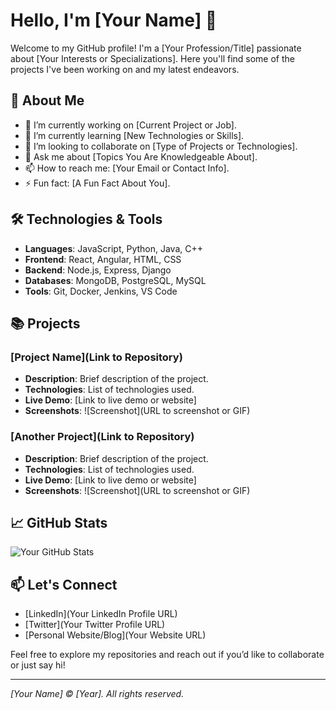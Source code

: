 # Hello, I'm [Your Name] 👋

Welcome to my GitHub profile! I'm a [Your Profession/Title] passionate about [Your Interests or Specializations]. Here you'll find some of the projects I've been working on and my latest endeavors.

## 🚀 About Me

- 🔭 I’m currently working on [Current Project or Job].
- 🌱 I’m currently learning [New Technologies or Skills].
- 👯 I’m looking to collaborate on [Type of Projects or Technologies].
- 💬 Ask me about [Topics You Are Knowledgeable About].
- 📫 How to reach me: [Your Email or Contact Info].
- ⚡ Fun fact: [A Fun Fact About You].

## 🛠️ Technologies & Tools

- **Languages**: JavaScript, Python, Java, C++
- **Frontend**: React, Angular, HTML, CSS
- **Backend**: Node.js, Express, Django
- **Databases**: MongoDB, PostgreSQL, MySQL
- **Tools**: Git, Docker, Jenkins, VS Code

## 📚 Projects

### [Project Name](Link to Repository)
- **Description**: Brief description of the project.
- **Technologies**: List of technologies used.
- **Live Demo**: [Link to live demo or website]
- **Screenshots**: ![Screenshot](URL to screenshot or GIF)

### [Another Project](Link to Repository)
- **Description**: Brief description of the project.
- **Technologies**: List of technologies used.
- **Live Demo**: [Link to live demo or website]
- **Screenshots**: ![Screenshot](URL to screenshot or GIF)

## 📈 GitHub Stats

![Your GitHub Stats](https://github-readme-stats.vercel.app/api?username=your-username&show_icons=true&hide_title=true&hide=prs&count_private=true&theme=radical)

## 📫 Let's Connect

- [LinkedIn](Your LinkedIn Profile URL)
- [Twitter](Your Twitter Profile URL)
- [Personal Website/Blog](Your Website URL)

Feel free to explore my repositories and reach out if you’d like to collaborate or just say hi!

---

*[Your Name] © [Year]. All rights reserved.*
